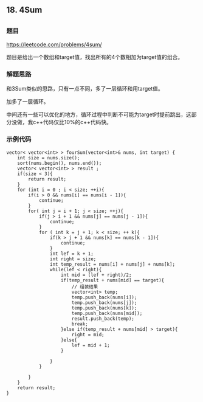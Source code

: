 ## 18. 4Sum 

##  

### 题目

https://leetcode.com/problems/4sum/

题目是给出一个数组和target值，找出所有的4个数相加为target值的组合。

### 解题思路

和3Sum类似的思路，只有一点不同，多了一层循环和用target值。

加多了一层循环。

中间还有一些可以优化的地方，循环过程中判断不可能为target时提前跳出，这部分没做，我c++代码仅比10%的c++代码快。

### 示例代码

```
vector< vector<int> > fourSum(vector<int>& nums, int target) {
	int size = nums.size();
	sort(nums.begin(), nums.end());
	vector< vector<int> > result ;
	if(size < 3){
		return result;
	}
	for (int i = 0 ; i < size; ++i){
		if(i > 0 && nums[i] == nums[i - 1]){
			continue;
		}
		for( int j = i + 1; j < size; ++j){
			if(j > i + 1 && nums[j] == nums[j - 1]){
				continue;
			}
			for ( int k = j + 1; k < size; ++ k){
				if(k > j + 1 && nums[k] == nums[k - 1]){
					continue;
				}
				int lef = k + 1;
				int right = size;
				int temp_result = nums[i] + nums[j] + nums[k];
				while(lef < right){
					int mid = (lef + right)/2;
					if(temp_result + nums[mid] == target){
						// 组装结果
						vector<int> temp;
						temp.push_back(nums[i]);
						temp.push_back(nums[j]);
						temp.push_back(nums[k]);	
						temp.push_back(nums[mid]);
						result.push_back(temp);
						break;
					}else if(temp_result + nums[mid] > target){
						right = mid;
					}else{
						lef = mid + 1;
					}
					
				}
			}
			
		}
	}
	return result;
}

```





